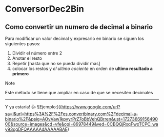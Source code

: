 # ConversorDec2Bin
## Como convertir un numero de decimal a binario

Para modificar un valor decimal y expresarlo en binario se siguen los siguientes pasos:

1. Dividir el número entre 2
2. Anotar el resto
3. Repetir [hasta que no se pueda dividir mas]
4. colocar los restos y *el ultimo cociente* en orden de **ultimo resultado a primero**

 > [!NOTE]
> Este método se tiene que ampliar en caso de que se necesiten decimales

---

Y ya estaria! :+1:
![Ejemplo:]((https://www.google.com/url?sa=i&url=https%3A%2F%2Fes.convertbinary.com%2Fdecimal-a-binario%2F&psig=AOvVaw1kpyyrPrZ7oBbVehQBrren&ust=1727366915649000&source=images&cd=vfe&opi=89978449&ved=0CBQQjRxqFwoTCPC_way93ogDFQAAAAAdAAAAABAE)

